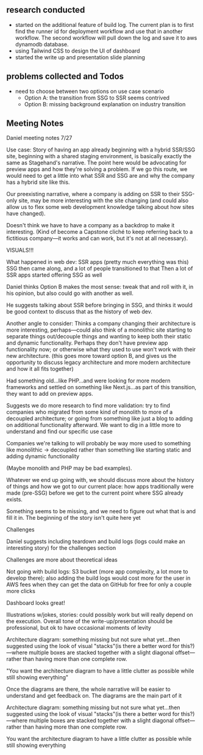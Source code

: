 ## research conducted 
- started on the additional feature of build log. The current plan is to first find the runner id for deployment workflow and use that in another workflow. The second workflow will pull down the log and save it to aws dynamodb database.
- using Tailwind CSS to design the UI of dashboard
- started the write up and presentation slide planning
##  problems collected and Todos
- need to choose between two options on use case scenario
	- Option A: the transition from SSG to SSR seems contrived
	- Option B: missing background explanation on industry transition
## Meeting Notes
Daniel meeting notes 7/27

Use case:
Story of having an app already beginning with a hybrid SSR/SSG site, beginning with a shared staging environment, is basically exactly the same as Stagehand's narrative. The point here would be advocating for preview apps and how they're solving a problem. If we go this route, we would need to get a little into what SSR and SSG are and why the company has a hybrid site like this.

Our preexisting narrative, where a company is adding on SSR to their SSG-only site, may be more interesting with the site changing (and could also allow us to flex some web development knowledge talking about how sites have changed).

Doesn't think we have to have a company as a backdrop to make it interesting. (Kind of become a Capstone cliché to keep referring back to a fictitious company—it works and can work, but it's not at all necessary).

VISUALS!!!

What happened in web dev:
SSR apps (pretty much everything was this)
SSG then came along, and a lot of people transitioned to that
Then a lot of SSR apps started offering SSG as well

Daniel thinks Option B makes the most sense: tweak that and roll with it, in his opinion, but also could go with another as well.

He suggests talking about SSR before bringing in SSG, and thinks it would be good context to discuss that as the history of web dev.

Another angle to consider: Thinks a company changing their architecture is more interesting, perhaps—could also think of a monolithic site starting to separate things out/decouple things and wanting to keep both their static and dynamic functionality. Perhaps they don't have preview app functionality now; or otherwise what they used to use won't work with their new architecture. (this goes more toward option B, and gives us the opportunity to discuss legacy architecture and more modern architecture and how it all fits together)

Had something old…like PHP…and were looking for more modern frameworks and settled on something like Next.js…as part of this transition, they want to add on preview apps.

Suggests we do more research to find more validation: try to find companies who migrated from some kind of monolith to more of a decoupled architecture; or going from something like just a blog to adding on additional functionality afterward. We want to dig in a little more to understand and find our specific use case

Companies we're talking to will probably be way more used to something like monolithic -> decoupled rather than something like starting static and adding dynamic functionality

(Maybe monolith and PHP may be bad examples).

Whatever we end up going with, we should discuss more about the history of things and how we got to our current place: how apps traditionally were made (pre-SSG) before we get to the current point where SSG already exists.

Something seems to be missing, and we need to figure out what that is and fill it in. The beginning of the story isn't quite here yet

Challenges

Daniel suggests including teardown and build logs (logs could make an interesting story) for the challenges section

Challenges are more about theoretical ideas

Not going with build logs: S3 bucket (more app complexity, a lot more to develop there); also adding the build logs would cost more for the user in AWS fees when they can get the data on GitHub for free for only a couple more clicks

Dashboard looks great!

Illustrations w/jokes, stories: could possibly work but will really depend on the execution. Overall tone of the write-up/presentation should be professional, but ok to have occasional moments of levity

Architecture diagram: something missing but not sure what yet…then suggested using the look of visual "stacks"(is there a better word for this?)—where multiple boxes are stacked together with a slight diagonal offset—rather than having more than one complete row.

"You want the architecture diagram to have a little clutter as possible while still showing everything"

Once the diagrams are there, the whole narrative will be easier to understand and get feedback on. The diagrams are the main part of it

Architecture diagram: something missing but not sure what yet…then suggested using the look of visual "stacks"(is there a better word for this?)—where multiple boxes are stacked together with a slight diagonal offset—rather than having more than one complete row.

You want the architecture diagram to have a little clutter as possible while still showing everything
